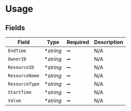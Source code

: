 # Usage


## Fields

| Field              | Type               | Required           | Description        |
| ------------------ | ------------------ | ------------------ | ------------------ |
| `EndTime`          | **string*          | :heavy_minus_sign: | N/A                |
| `OwnerID`          | **string*          | :heavy_minus_sign: | N/A                |
| `ResourceID`       | **string*          | :heavy_minus_sign: | N/A                |
| `ResourceName`     | **string*          | :heavy_minus_sign: | N/A                |
| `ResourceType`     | **string*          | :heavy_minus_sign: | N/A                |
| `StartTime`        | **string*          | :heavy_minus_sign: | N/A                |
| `Value`            | **string*          | :heavy_minus_sign: | N/A                |